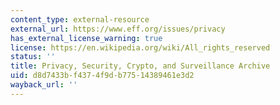 ```yaml
---
content_type: external-resource
external_url: https://www.eff.org/issues/privacy
has_external_license_warning: true
license: https://en.wikipedia.org/wiki/All_rights_reserved
status: ''
title: Privacy, Security, Crypto, and Surveillance Archive
uid: d8d7433b-f437-4f9d-b775-14389461e3d2
wayback_url: ''
---
```

